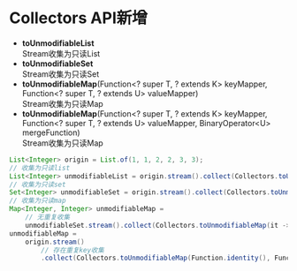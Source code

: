 # Collectors API新增

- **toUnmodifiableList**  
Stream收集为只读List
- **toUnmodifiableSet**  
Stream收集为只读Set
- **toUnmodifiableMap**(Function<? super T, ? extends K> keyMapper, Function<? super T, ? extends U> valueMapper)  
Stream收集为只读Map
- **toUnmodifiableMap**(Function<? super T, ? extends K> keyMapper, Function<? super T, ? extends U> valueMapper, BinaryOperator<U&gt; mergeFunction)  
Stream收集为只读Map

```java
List<Integer> origin = List.of(1, 1, 2, 2, 3, 3);
// 收集为只读list
List<Integer> unmodifiableList = origin.stream().collect(Collectors.toUnmodifiableList());
// 收集为只读set
Set<Integer> unmodifiableSet = origin.stream().collect(Collectors.toUnmodifiableSet());
// 收集为只读map
Map<Integer, Integer> unmodifiableMap =
    // 无重复收集
    unmodifiableSet.stream().collect(Collectors.toUnmodifiableMap(it -> it, it -> it));
unmodifiableMap =
    origin.stream()
        // 存在重复key收集
        .collect(Collectors.toUnmodifiableMap(Function.identity(), Function.identity(), (o, n) -> n));
```
